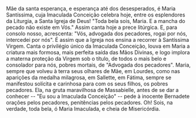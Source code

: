 
Mãe da santa esperança, e esperança até dos desesperados, é Maria Santíssima, cuja Imaculada Conceição celebra hoje, entre os esplendores da Liturgia, a Santa Igreja de Deus! "Toda bela sois, Maria. E a mancha do pecado não existe em Vós." Assim canta hoje a prece litúrgica. E, para consolo nosso, acrescenta: "Vós, advogada dos pecadores, rogai por nós, intercedei por nós". É assim que a Igreja nos ensina a recorrer à Santíssima Virgem. Canta o privilégio único da Imaculada Conceição, louva em Maria a criatura mais formosa, mais perfeita saída das Mãos Divinas, e logo implora a materna proteção da Virgem sob o título, de todos o mais belo e consolador para nós, pobres mortais, de "Advogada dos pecadores". Maria, sempre que volveu à terra seus olhares de Mãe, em Lourdes, como nas aparições da medalha milagrosa, em Sallette, em Fátima, sempre se manifestou solícita e carinhosa para com os seus filhos, os pobres pecadores. Ela, na gruta maravilhosa de Massabielle, antes de se dar a conhecer -- "Eu sou a Imaculada Conceição" -- pede à inocente Bernadete orações pelos pecadores, penitências pelos pecadores. Oh! Sois, na verdade, toda bela, ó Maria Imaculada, e cheia de Misericórdia.

